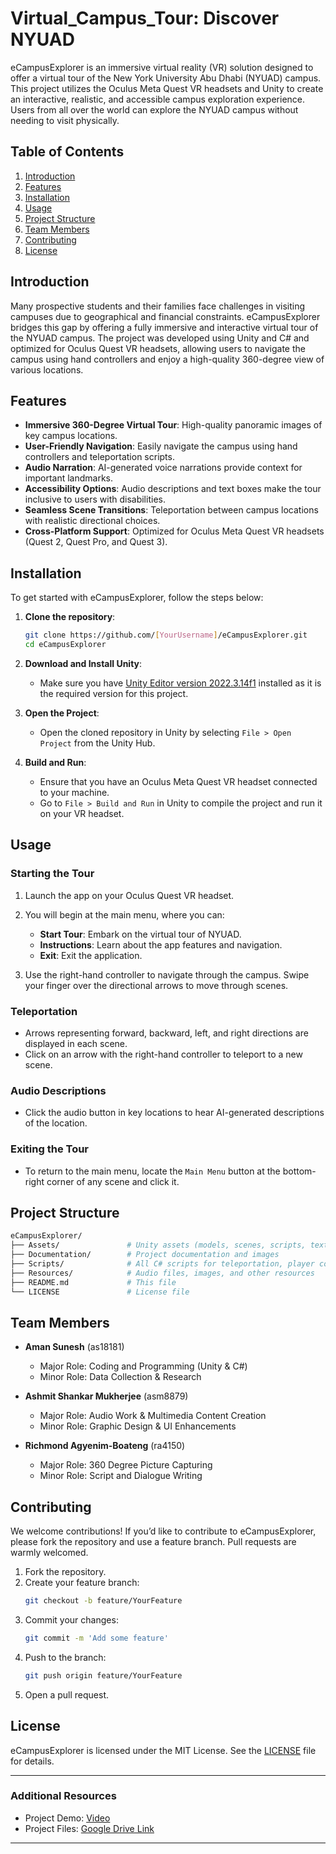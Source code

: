 

# Virtual_Campus_Tour: Discover NYUAD

eCampusExplorer is an immersive virtual reality (VR) solution designed to offer a virtual tour of the New York University Abu Dhabi (NYUAD) campus. This project utilizes the Oculus Meta Quest VR headsets and Unity to create an interactive, realistic, and accessible campus exploration experience. Users from all over the world can explore the NYUAD campus without needing to visit physically.

## Table of Contents

1. [Introduction](#introduction)
2. [Features](#features)
3. [Installation](#installation)
4. [Usage](#usage)
5. [Project Structure](#project-structure)
6. [Team Members](#team-members)
7. [Contributing](#contributing)
8. [License](#license)

## Introduction

Many prospective students and their families face challenges in visiting campuses due to geographical and financial constraints. eCampusExplorer bridges this gap by offering a fully immersive and interactive virtual tour of the NYUAD campus. The project was developed using Unity and C# and optimized for Oculus Quest VR headsets, allowing users to navigate the campus using hand controllers and enjoy a high-quality 360-degree view of various locations.

## Features

- **Immersive 360-Degree Virtual Tour**: High-quality panoramic images of key campus locations.
- **User-Friendly Navigation**: Easily navigate the campus using hand controllers and teleportation scripts.
- **Audio Narration**: AI-generated voice narrations provide context for important landmarks.
- **Accessibility Options**: Audio descriptions and text boxes make the tour inclusive to users with disabilities.
- **Seamless Scene Transitions**: Teleportation between campus locations with realistic directional choices.
- **Cross-Platform Support**: Optimized for Oculus Meta Quest VR headsets (Quest 2, Quest Pro, and Quest 3).

## Installation

To get started with eCampusExplorer, follow the steps below:

1. **Clone the repository**:
   ```bash
   git clone https://github.com/[YourUsername]/eCampusExplorer.git
   cd eCampusExplorer
   ```

2. **Download and Install Unity**:
   - Make sure you have [Unity Editor version 2022.3.14f1](https://unity.com/download) installed as it is the required version for this project.

3. **Open the Project**:
   - Open the cloned repository in Unity by selecting `File > Open Project` from the Unity Hub.

4. **Build and Run**:
   - Ensure that you have an Oculus Meta Quest VR headset connected to your machine.
   - Go to `File > Build and Run` in Unity to compile the project and run it on your VR headset.

## Usage

### Starting the Tour

1. Launch the app on your Oculus Quest VR headset.
2. You will begin at the main menu, where you can:
   - **Start Tour**: Embark on the virtual tour of NYUAD.
   - **Instructions**: Learn about the app features and navigation.
   - **Exit**: Exit the application.

3. Use the right-hand controller to navigate through the campus. Swipe your finger over the directional arrows to move through scenes.

### Teleportation

- Arrows representing forward, backward, left, and right directions are displayed in each scene.
- Click on an arrow with the right-hand controller to teleport to a new scene.

### Audio Descriptions

- Click the audio button in key locations to hear AI-generated descriptions of the location.
  
### Exiting the Tour

- To return to the main menu, locate the `Main Menu` button at the bottom-right corner of any scene and click it.

## Project Structure

```bash
eCampusExplorer/
├── Assets/               # Unity assets (models, scenes, scripts, textures)
├── Documentation/        # Project documentation and images
├── Scripts/              # All C# scripts for teleportation, player control, etc.
├── Resources/            # Audio files, images, and other resources
├── README.md             # This file
└── LICENSE               # License file
```

## Team Members

- **Aman Sunesh** (as18181)  
  - Major Role: Coding and Programming (Unity & C#)
  - Minor Role: Data Collection & Research
  
- **Ashmit Shankar Mukherjee** (asm8879)  
  - Major Role: Audio Work & Multimedia Content Creation
  - Minor Role: Graphic Design & UI Enhancements
  
- **Richmond Agyenim-Boateng** (ra4150)  
  - Major Role: 360 Degree Picture Capturing  
  - Minor Role: Script and Dialogue Writing

## Contributing

We welcome contributions! If you’d like to contribute to eCampusExplorer, please fork the repository and use a feature branch. Pull requests are warmly welcomed.

1. Fork the repository.
2. Create your feature branch:
   ```bash
   git checkout -b feature/YourFeature
   ```
3. Commit your changes:
   ```bash
   git commit -m 'Add some feature'
   ```
4. Push to the branch:
   ```bash
   git push origin feature/YourFeature
   ```
5. Open a pull request.

## License

eCampusExplorer is licensed under the MIT License. See the [LICENSE](LICENSE) file for details.

---

### Additional Resources

- Project Demo: [Video](https://drive.google.com/file/d/1NgAJjjirQ8GJ3INGnYMxg49Zq0TtMyD8/view?usp=sharing)
- Project Files: [Google Drive Link](https://drive.google.com/file/d/1BvI5djKg6iHXhJ8XMbfT0xbi6Bv0-LT2/view?usp=sharing)

---

